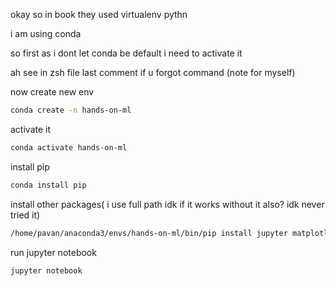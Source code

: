 okay so in book they used virtualenv pythn

i am using conda


so first as i dont let conda be default i need to activate it

ah see in zsh file last comment if u forgot command (note for myself)


now create new env
```bash
conda create -n hands-on-ml

```

activate it
```bash
conda activate hands-on-ml
```

install pip
```bash
conda install pip
```

install other packages( i use full path idk if it works without it also? idk never tried it)
```bash
/home/pavan/anaconda3/envs/hands-on-ml/bin/pip install jupyter matplotlib numpy pandas scipy scikit-learn
```

run jupyter notebook
```bash
jupyter notebook
```

